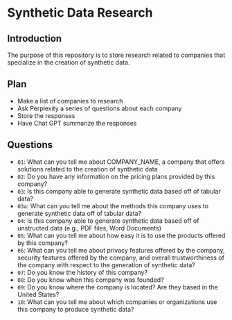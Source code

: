 # Synthetic Data Research

## Introduction

The purpose of this repository is to store research related to companies that specialize in the creation of synthetic data.

## Plan

- Make a list of companies to research
- Ask Perplexity a series of questions about each company
- Store the responses
- Have Chat GPT summarize the responses

## Questions

- `01`: What can you tell me about COMPANY_NAME, a company that offers solutions related to the creation of synthetic data
- `02`: Do you have any information on the pricing plans provided by this company?
- `03`: Is this company able to generate synthetic data based off of tabular data?
- `03a`: What can you tell me about the methods this company uses to generate synthetic data off of tabular data?
- `04`: Is this company able to generate synthetic data based off of unstructed data (e.g., PDF files, Word Documents)
- `05`: What can you tell me about how easy it is to use the products offered by this company?
- `06`: What can you tell me about privacy features offered by the company, security features offered by the company, and overall trustworthiness of the company with respect to the generation of synthetic data?
- `07`: Do you know the history of this company?
- `08`: Do you know when this company was founded?
- `09`: Do you know where the company is located? Are they based in the United States?
- `10`: What can you tell me about which companies or organizations use this company to produce synthetic data?
